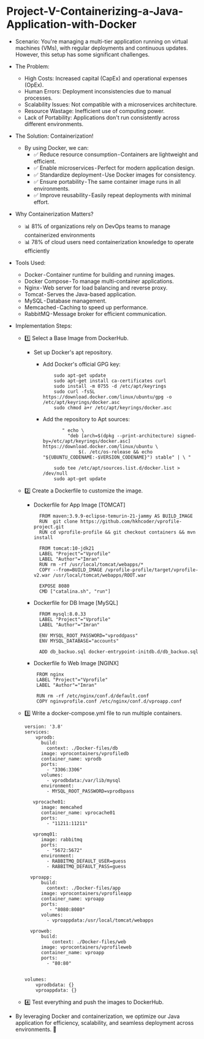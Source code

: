 # Project-V-Containerizing-a-Java-Application-with-Docker
* Scenario:
You're managing a multi-tier application running on virtual machines (VMs), with regular deployments and continuous updates. However, this setup has some significant challenges.
* The Problem:
     * High Costs: Increased capital (CapEx) and operational expenses (OpEx).
     * Human Errors: Deployment inconsistencies due to manual processes.
     * Scalability Issues: Not compatible with a microservices architecture.
     * Resource Wastage: Inefficient use of computing power.
     * Lack of Portability: Applications don't run consistently across different environments.

* The Solution: Containerization!
  * By using Docker, we can:
    * ✅ Reduce resource consumption - Containers are lightweight and efficient.
    * ✅ Enable microservices - Perfect for modern application design.
    * ✅ Standardize deployment - Use Docker images for consistency.
    * ✅ Ensure portability - The same container image runs in all environments.
    * ✅ Improve reusability - Easily repeat deployments with minimal effort.
* Why Containerization Matters?
     - 📊 81% of organizations rely on DevOps teams to manage containerized environments
     - 📊 78% of cloud users need containerization knowledge to operate efficiently
       
* Tools Used:
  * Docker - Container runtime for building and running images.
  * Docker Compose - To manage multi-container applications.
  * Nginx - Web server for load balancing and reverse proxy.
  * Tomcat - Serves the Java-based application.
  * MySQL - Database management.
  * Memcached - Caching to speed up performance.
  * RabbitMQ - Message broker for efficient communication.

* Implementation Steps:
  * 1️⃣ Select a Base Image from DockerHub.
     * Set up Docker's apt repository.
       * Add Docker's official GPG key:
         
                 sudo apt-get update
                 sudo apt-get install ca-certificates curl
                 sudo install -m 0755 -d /etc/apt/keyrings
                 sudo curl -fsSL https://download.docker.com/linux/ubuntu/gpg -o /etc/apt/keyrings/docker.asc
                 sudo chmod a+r /etc/apt/keyrings/docker.asc

       * Add the repository to Apt sources:
         
                    " echo \
                      "deb [arch=$(dpkg --print-architecture) signed-by=/etc/apt/keyrings/docker.asc] https://download.docker.com/linux/ubuntu \
                          $(. /etc/os-release && echo "${UBUNTU_CODENAME:-$VERSION_CODENAME}") stable" | \ "
         
                 sudo tee /etc/apt/sources.list.d/docker.list > /dev/null
                 sudo apt-get update
         
    
  * 2️⃣ Create a Dockerfile to customize the image.
    
    * Dockerfile for App Image [TOMCAT]
    
            FROM maven:3.9.9-eclipse-temurin-21-jammy AS BUILD_IMAGE 
            RUN  git clone https://github.com/hkhcoder/vprofile-project.git
            RUN cd vprofile-profile && git checkout containers && mvn install

            FROM tomcat:10-jdk21
            LABEL "Project"="Vprofile"
            LABEL "Author"="Imran"
            RUN rm -rf /usr/local/tomcat/webapps/*
            COPY --from=BUILD_IMAGE /vprofile-profile/target/vprofile-v2.war /usr/local/tomcat/webapps/ROOT.war

            EXPOSE 8080
            CMD ["catalina.sh", "run"]
    * Dockerfile for DB Image [MySQL]
      
            FROM mysql:8.0.33
            LABEL "Project"="Vprofile"
            LABEL "Author"="Imran"
 
            ENV MYSQL_ROOT_PASSWORD="vproddpass"
            ENV MYSQL_DATABASE="accounts"

            ADD db_backuo.sql docker-entrypoint-initdb.d/db_backuo.sql
     * Dockerfile fo Web Image [NGINX]
        
            FROM nginx
            LABEL "Project"="Vprofile"
            LABEL "Author"="Imran"

            RUN rm -rf /etc/nginx/conf.d/default.conf
            COPY nginvprofile.conf /etc/nginx/conf.d/vproapp.conf
        
  * 3️⃣ Write a docker-compose.yml file to run multiple containers.

        version: '3.8'
        services:
            vprodb: 
              build:
                context: ./Docker-files/db
              image: vprocontainers/vprofiledb 
              container_name: vprodb
              ports:
                - "3306:3306"
              volumes:
                - vprodbdata:/var/lib/mysql
              environment:
                - MYSQL_ROOT_PASSWORD=vprodbpass

           vprocache01:
              image: memcahed
              container_name: vprocache01
              ports:
                - "11211:11211"

           vpromq01:
              image: rabbitmq
              ports:
                - "5672:5672"
              environment:
                - RABBITMQ_DEFAULT_USER=guess
                - RABBITMQ_DEFAULT_PASS=guess

          vproapp:
              build:
                context: ./Docker-files/app
              image: vprocontainers/vprofileapp
              container_name: vproapp
              ports:
                 - "8080:8080"
              volumes:
                - vproappdata:/usr/local/tomcat/webapps

          vproweb:
              build:
                  context: ./Docker-files/web
              image: vprocontainers/vprofileweb
              container_name: vproapp
              ports:
                - "80:80"


        volumes: 
            vprodbdata: {}
            vproappdata: {} 

  * 4️⃣ Test everything and push the images to DockerHub.
    
* By leveraging Docker and containerization, we optimize our Java application for efficiency, scalability, and seamless deployment across environments. 🚀


